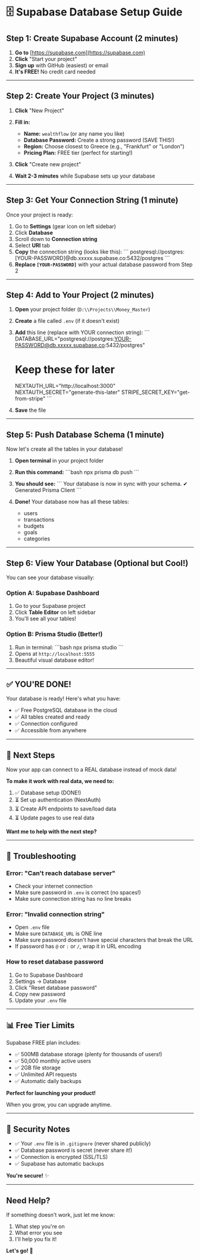 # 🗄️ Supabase Database Setup Guide

## Step 1: Create Supabase Account (2 minutes)

1. **Go to** [https://supabase.com](https://supabase.com)
2. **Click** "Start your project"
3. **Sign up** with GitHub (easiest) or email
4. **It's FREE!** No credit card needed

---

## Step 2: Create Your Project (3 minutes)

1. **Click** "New Project"
2. **Fill in:**
   - **Name:** `wealthflow` (or any name you like)
   - **Database Password:** Create a strong password (SAVE THIS!)
   - **Region:** Choose closest to Greece (e.g., "Frankfurt" or "London")
   - **Pricing Plan:** FREE tier (perfect for starting!)

3. **Click** "Create new project"
4. **Wait 2-3 minutes** while Supabase sets up your database

---

## Step 3: Get Your Connection String (1 minute)

Once your project is ready:

1. Go to **Settings** (gear icon on left sidebar)
2. Click **Database**
3. Scroll down to **Connection string**
4. Select **URI** tab
5. **Copy** the connection string (looks like this):
   \`\`\`
   postgresql://postgres:[YOUR-PASSWORD]@db.xxxxx.supabase.co:5432/postgres
   \`\`\`
6. **Replace `[YOUR-PASSWORD]`** with your actual database password from Step 2

---

## Step 4: Add to Your Project (2 minutes)

1. **Open** your project folder (`D:\\Projects\\Money_Master`)

2. **Create** a file called `.env` (if it doesn't exist)

3. **Add** this line (replace with YOUR connection string):
   \`\`\`
   DATABASE_URL="postgresql://postgres:YOUR-PASSWORD@db.xxxxx.supabase.co:5432/postgres"

   # Keep these for later
   NEXTAUTH_URL="http://localhost:3000"
   NEXTAUTH_SECRET="generate-this-later"
   STRIPE_SECRET_KEY="get-from-stripe"
   \`\`\`

4. **Save** the file

---

## Step 5: Push Database Schema (1 minute)

Now let's create all the tables in your database!

1. **Open terminal** in your project folder

2. **Run this command:**
   \`\`\`bash
   npx prisma db push
   \`\`\`

3. **You should see:**
   \`\`\`
   Your database is now in sync with your schema.
   ✔ Generated Prisma Client
   \`\`\`

4. **Done!** Your database now has all these tables:
   - users
   - transactions
   - budgets
   - goals
   - categories

---

## Step 6: View Your Database (Optional but Cool!)

You can see your database visually:

### Option A: Supabase Dashboard
1. Go to your Supabase project
2. Click **Table Editor** on left sidebar
3. You'll see all your tables!

### Option B: Prisma Studio (Better!)
1. Run in terminal:
   \`\`\`bash
   npx prisma studio
   \`\`\`
2. Opens at `http://localhost:5555`
3. Beautiful visual database editor!

---

## ✅ YOU'RE DONE!

Your database is ready! Here's what you have:

- ✅ Free PostgreSQL database in the cloud
- ✅ All tables created and ready
- ✅ Connection configured
- ✅ Accessible from anywhere

---

## 🚀 Next Steps

Now your app can connect to a REAL database instead of mock data!

**To make it work with real data, we need to:**
1. ✅ Database setup (DONE!)
2. ⏳ Set up authentication (NextAuth)
3. ⏳ Create API endpoints to save/load data
4. ⏳ Update pages to use real data

**Want me to help with the next step?**

---

## 🛟 Troubleshooting

### Error: "Can't reach database server"
- Check your internet connection
- Make sure password in `.env` is correct (no spaces!)
- Make sure connection string has no line breaks

### Error: "Invalid connection string"
- Open `.env` file
- Make sure `DATABASE_URL` is ONE line
- Make sure password doesn't have special characters that break the URL
- If password has `@` or `:` or `/`, wrap it in URL encoding

### How to reset database password
1. Go to Supabase Dashboard
2. Settings → Database
3. Click "Reset database password"
4. Copy new password
5. Update your `.env` file

---

## 📊 Free Tier Limits

Supabase FREE plan includes:
- ✅ 500MB database storage (plenty for thousands of users!)
- ✅ 50,000 monthly active users
- ✅ 2GB file storage
- ✅ Unlimited API requests
- ✅ Automatic daily backups

**Perfect for launching your product!**

When you grow, you can upgrade anytime.

---

## 🔐 Security Notes

- ✅ Your `.env` file is in `.gitignore` (never shared publicly)
- ✅ Database password is secret (never share it!)
- ✅ Connection is encrypted (SSL/TLS)
- ✅ Supabase has automatic backups

**You're secure!** ✨

---

## Need Help?

If something doesn't work, just let me know:
1. What step you're on
2. What error you see
3. I'll help you fix it!

**Let's go! 🚀**
